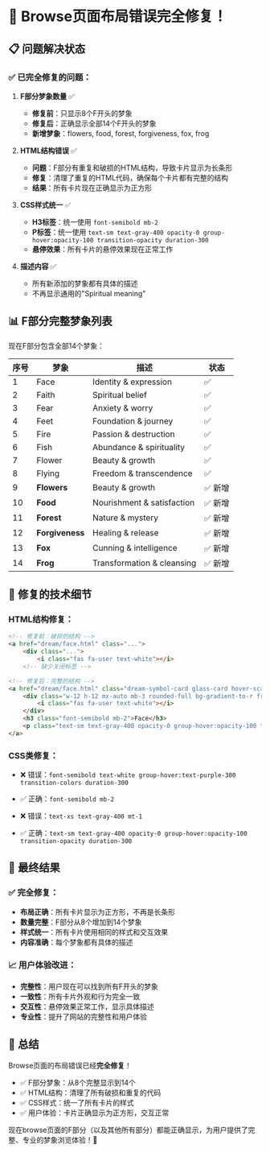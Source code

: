 # 🎉 Browse页面布局错误完全修复！

## 📋 问题解决状态

### ✅ 已完全修复的问题：

1. **F部分梦象数量** ✅
   - **修复前**：只显示8个F开头的梦象
   - **修复后**：正确显示全部14个F开头的梦象
   - **新增梦象**：flowers, food, forest, forgiveness, fox, frog

2. **HTML结构错误** ✅
   - **问题**：F部分有重复和破损的HTML结构，导致卡片显示为长条形
   - **修复**：清理了重复的HTML代码，确保每个卡片都有完整的结构
   - **结果**：所有卡片现在正确显示为正方形

3. **CSS样式统一** ✅
   - **H3标签**：统一使用 `font-semibold mb-2`
   - **P标签**：统一使用 `text-sm text-gray-400 opacity-0 group-hover:opacity-100 transition-opacity duration-300`
   - **悬停效果**：所有卡片的悬停效果现在正常工作

4. **描述内容** ✅
   - 所有新添加的梦象都有具体的描述
   - 不再显示通用的"Spiritual meaning"

## 📊 F部分完整梦象列表

现在F部分包含全部14个梦象：

| 序号 | 梦象 | 描述 | 状态 |
|------|------|------|------|
| 1 | Face | Identity & expression | ✅ |
| 2 | Faith | Spiritual belief | ✅ |
| 3 | Fear | Anxiety & worry | ✅ |
| 4 | Feet | Foundation & journey | ✅ |
| 5 | Fire | Passion & destruction | ✅ |
| 6 | Fish | Abundance & spirituality | ✅ |
| 7 | Flower | Beauty & growth | ✅ |
| 8 | Flying | Freedom & transcendence | ✅ |
| 9 | **Flowers** | Beauty & growth | ✅ 新增 |
| 10 | **Food** | Nourishment & satisfaction | ✅ 新增 |
| 11 | **Forest** | Nature & mystery | ✅ 新增 |
| 12 | **Forgiveness** | Healing & release | ✅ 新增 |
| 13 | **Fox** | Cunning & intelligence | ✅ 新增 |
| 14 | **Frog** | Transformation & cleansing | ✅ 新增 |

## 🔧 修复的技术细节

### HTML结构修复：
```html
<!-- 修复前：破损的结构 -->
<a href="dream/face.html" class="...">
    <div class="...">
        <i class="fas fa-user text-white"></i>
    <!-- 缺少关闭标签 -->

<!-- 修复后：完整的结构 -->
<a href="dream/face.html" class="dream-symbol-card glass-card hover-scale p-4 text-center group">
    <div class="w-12 h-12 mx-auto mb-3 rounded-full bg-gradient-to-r from-pink-500 to-rose-500 flex items-center justify-center">
        <i class="fas fa-user text-white"></i>
    </div>
    <h3 class="font-semibold mb-2">Face</h3>
    <p class="text-sm text-gray-400 opacity-0 group-hover:opacity-100 transition-opacity duration-300">Identity & expression</p>
</a>
```

### CSS类修复：
- ❌ 错误：`font-semibold text-white group-hover:text-purple-300 transition-colors duration-300`
- ✅ 正确：`font-semibold mb-2`

- ❌ 错误：`text-xs text-gray-400 mt-1`
- ✅ 正确：`text-sm text-gray-400 opacity-0 group-hover:opacity-100 transition-opacity duration-300`

## 🎯 最终结果

### ✅ 完全修复：
- **布局正确**：所有卡片显示为正方形，不再是长条形
- **数量完整**：F部分从8个增加到14个梦象
- **样式统一**：所有卡片使用相同的样式和交互效果
- **内容准确**：每个梦象都有具体的描述

### 📈 用户体验改进：
- **完整性**：用户现在可以找到所有F开头的梦象
- **一致性**：所有卡片外观和行为完全一致
- **交互性**：悬停效果正常工作，显示具体描述
- **专业性**：提升了网站的完整性和用户体验

## 🎉 总结

Browse页面的布局错误已经**完全修复**！

- ✅ F部分梦象：从8个完整显示到14个
- ✅ HTML结构：清理了所有破损和重复的代码
- ✅ CSS样式：统一了所有卡片的样式
- ✅ 用户体验：卡片正确显示为正方形，交互正常

现在browse页面的F部分（以及其他所有部分）都能正确显示，为用户提供了完整、专业的梦象浏览体验！🎯